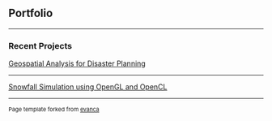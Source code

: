 ## Portfolio

---

### Recent Projects 

[Geospatial Analysis for Disaster Planning](/capstone)

---
[Snowfall Simulation using OpenGL and OpenCL](https://github.com/LukeMitchell-N/Snow-Simulation)


---
<p style="font-size:11px">Page template forked from <a href="https://github.com/evanca/quick-portfolio">evanca</a></p>
<!-- Remove above link if you don't want to attibute -->
